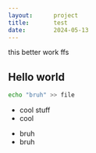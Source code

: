 ```yaml
---
layout:      project
title:       test
date:        2024-05-13
---
```


this better work ffs

## Hello world

```bash
echo "bruh" >> file
```

- cool stuff
- cool

* bruh
* bruh